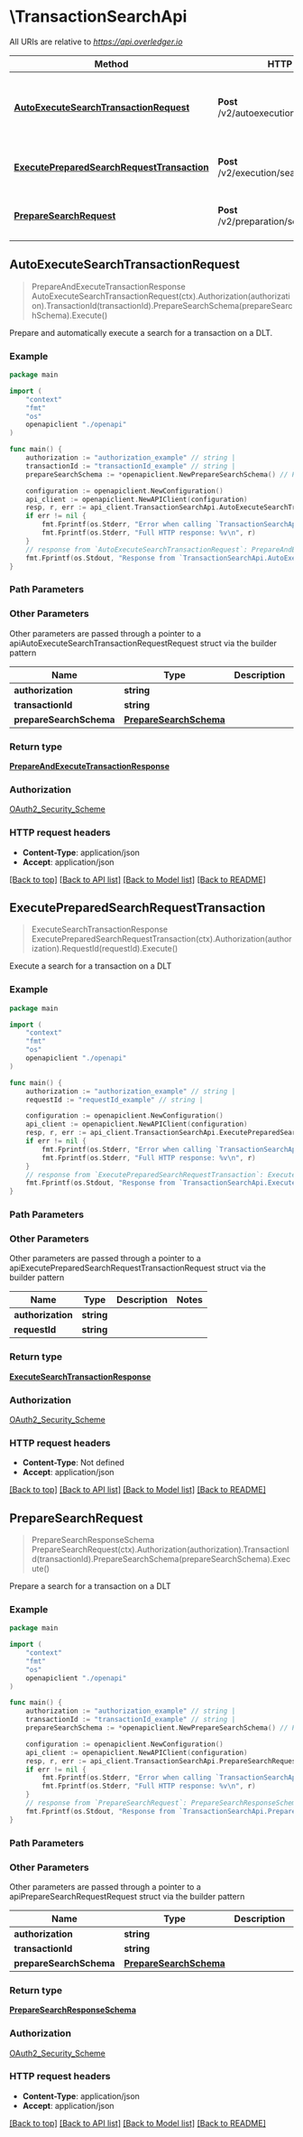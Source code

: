# \TransactionSearchApi

All URIs are relative to *https://api.overledger.io*

Method | HTTP request | Description
------------- | ------------- | -------------
[**AutoExecuteSearchTransactionRequest**](TransactionSearchApi.md#AutoExecuteSearchTransactionRequest) | **Post** /v2/autoexecution/search/transaction | Prepare and automatically execute a search for a transaction on a DLT.
[**ExecutePreparedSearchRequestTransaction**](TransactionSearchApi.md#ExecutePreparedSearchRequestTransaction) | **Post** /v2/execution/search/transaction | Execute a search for a transaction on a DLT
[**PrepareSearchRequest**](TransactionSearchApi.md#PrepareSearchRequest) | **Post** /v2/preparation/search/transaction | Prepare a search for a transaction on a DLT



## AutoExecuteSearchTransactionRequest

> PrepareAndExecuteTransactionResponse AutoExecuteSearchTransactionRequest(ctx).Authorization(authorization).TransactionId(transactionId).PrepareSearchSchema(prepareSearchSchema).Execute()

Prepare and automatically execute a search for a transaction on a DLT.



### Example

```go
package main

import (
    "context"
    "fmt"
    "os"
    openapiclient "./openapi"
)

func main() {
    authorization := "authorization_example" // string | 
    transactionId := "transactionId_example" // string | 
    prepareSearchSchema := *openapiclient.NewPrepareSearchSchema() // PrepareSearchSchema | 

    configuration := openapiclient.NewConfiguration()
    api_client := openapiclient.NewAPIClient(configuration)
    resp, r, err := api_client.TransactionSearchApi.AutoExecuteSearchTransactionRequest(context.Background()).Authorization(authorization).TransactionId(transactionId).PrepareSearchSchema(prepareSearchSchema).Execute()
    if err != nil {
        fmt.Fprintf(os.Stderr, "Error when calling `TransactionSearchApi.AutoExecuteSearchTransactionRequest``: %v\n", err)
        fmt.Fprintf(os.Stderr, "Full HTTP response: %v\n", r)
    }
    // response from `AutoExecuteSearchTransactionRequest`: PrepareAndExecuteTransactionResponse
    fmt.Fprintf(os.Stdout, "Response from `TransactionSearchApi.AutoExecuteSearchTransactionRequest`: %v\n", resp)
}
```

### Path Parameters



### Other Parameters

Other parameters are passed through a pointer to a apiAutoExecuteSearchTransactionRequestRequest struct via the builder pattern


Name | Type | Description  | Notes
------------- | ------------- | ------------- | -------------
 **authorization** | **string** |  | 
 **transactionId** | **string** |  | 
 **prepareSearchSchema** | [**PrepareSearchSchema**](PrepareSearchSchema.md) |  | 

### Return type

[**PrepareAndExecuteTransactionResponse**](PrepareAndExecuteTransactionResponse.md)

### Authorization

[OAuth2_Security_Scheme](../README.md#OAuth2_Security_Scheme)

### HTTP request headers

- **Content-Type**: application/json
- **Accept**: application/json

[[Back to top]](#) [[Back to API list]](../README.md#documentation-for-api-endpoints)
[[Back to Model list]](../README.md#documentation-for-models)
[[Back to README]](../README.md)


## ExecutePreparedSearchRequestTransaction

> ExecuteSearchTransactionResponse ExecutePreparedSearchRequestTransaction(ctx).Authorization(authorization).RequestId(requestId).Execute()

Execute a search for a transaction on a DLT



### Example

```go
package main

import (
    "context"
    "fmt"
    "os"
    openapiclient "./openapi"
)

func main() {
    authorization := "authorization_example" // string | 
    requestId := "requestId_example" // string | 

    configuration := openapiclient.NewConfiguration()
    api_client := openapiclient.NewAPIClient(configuration)
    resp, r, err := api_client.TransactionSearchApi.ExecutePreparedSearchRequestTransaction(context.Background()).Authorization(authorization).RequestId(requestId).Execute()
    if err != nil {
        fmt.Fprintf(os.Stderr, "Error when calling `TransactionSearchApi.ExecutePreparedSearchRequestTransaction``: %v\n", err)
        fmt.Fprintf(os.Stderr, "Full HTTP response: %v\n", r)
    }
    // response from `ExecutePreparedSearchRequestTransaction`: ExecuteSearchTransactionResponse
    fmt.Fprintf(os.Stdout, "Response from `TransactionSearchApi.ExecutePreparedSearchRequestTransaction`: %v\n", resp)
}
```

### Path Parameters



### Other Parameters

Other parameters are passed through a pointer to a apiExecutePreparedSearchRequestTransactionRequest struct via the builder pattern


Name | Type | Description  | Notes
------------- | ------------- | ------------- | -------------
 **authorization** | **string** |  | 
 **requestId** | **string** |  | 

### Return type

[**ExecuteSearchTransactionResponse**](ExecuteSearchTransactionResponse.md)

### Authorization

[OAuth2_Security_Scheme](../README.md#OAuth2_Security_Scheme)

### HTTP request headers

- **Content-Type**: Not defined
- **Accept**: application/json

[[Back to top]](#) [[Back to API list]](../README.md#documentation-for-api-endpoints)
[[Back to Model list]](../README.md#documentation-for-models)
[[Back to README]](../README.md)


## PrepareSearchRequest

> PrepareSearchResponseSchema PrepareSearchRequest(ctx).Authorization(authorization).TransactionId(transactionId).PrepareSearchSchema(prepareSearchSchema).Execute()

Prepare a search for a transaction on a DLT



### Example

```go
package main

import (
    "context"
    "fmt"
    "os"
    openapiclient "./openapi"
)

func main() {
    authorization := "authorization_example" // string | 
    transactionId := "transactionId_example" // string | 
    prepareSearchSchema := *openapiclient.NewPrepareSearchSchema() // PrepareSearchSchema | 

    configuration := openapiclient.NewConfiguration()
    api_client := openapiclient.NewAPIClient(configuration)
    resp, r, err := api_client.TransactionSearchApi.PrepareSearchRequest(context.Background()).Authorization(authorization).TransactionId(transactionId).PrepareSearchSchema(prepareSearchSchema).Execute()
    if err != nil {
        fmt.Fprintf(os.Stderr, "Error when calling `TransactionSearchApi.PrepareSearchRequest``: %v\n", err)
        fmt.Fprintf(os.Stderr, "Full HTTP response: %v\n", r)
    }
    // response from `PrepareSearchRequest`: PrepareSearchResponseSchema
    fmt.Fprintf(os.Stdout, "Response from `TransactionSearchApi.PrepareSearchRequest`: %v\n", resp)
}
```

### Path Parameters



### Other Parameters

Other parameters are passed through a pointer to a apiPrepareSearchRequestRequest struct via the builder pattern


Name | Type | Description  | Notes
------------- | ------------- | ------------- | -------------
 **authorization** | **string** |  | 
 **transactionId** | **string** |  | 
 **prepareSearchSchema** | [**PrepareSearchSchema**](PrepareSearchSchema.md) |  | 

### Return type

[**PrepareSearchResponseSchema**](PrepareSearchResponseSchema.md)

### Authorization

[OAuth2_Security_Scheme](../README.md#OAuth2_Security_Scheme)

### HTTP request headers

- **Content-Type**: application/json
- **Accept**: application/json

[[Back to top]](#) [[Back to API list]](../README.md#documentation-for-api-endpoints)
[[Back to Model list]](../README.md#documentation-for-models)
[[Back to README]](../README.md)

